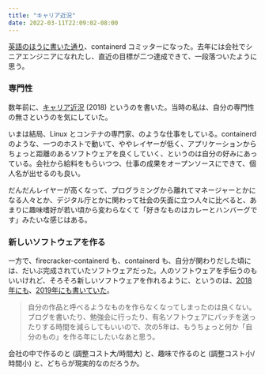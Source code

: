 ```yaml
---
title: "キャリア近況"
date: 2022-03-11T22:09:02-08:00
---
```

[英語のほうに書いた通り](https://blog.8-p.info/en/2022/03/11/containerd-committer/)、containerd コミッターになった。去年には会社でシニアエンジニアになれたし、直近の目標が二つ達成できて、一段落ついたように思う。

### 専門性

数年前に、[キャリア近況](https://blog.8-p.info/ja/2018/09/28/career/) (2018) というのを書いた。当時の私は、自分の専門性の無さというのを気にしていた。

いまは結局、Linux とコンテナの専門家、のような仕事をしている。containerd のような、一つのホストで動いて、ややレイヤーが低く、アプリケーションからちょっと距離のあるソフトウェアを良くしていく、というのは自分の好みにあっている。会社から給料をもらいつつ、仕事の成果をオープンソースにできて、個人名が出せるのも良い。

だんだんレイヤーが高くなって、プログラミングから離れてマネージャーとかになる人々とか、デジタル庁とかに関わって社会の矢面に立つ人々に比べると、あまりに趣味嗜好が若い頃から変わらなくて「好きなものはカレーとハンバーグです」みたいな感じはある。

### 新しいソフトウェアを作る

一方で、firecracker-containerd も、containerd も、自分が関わりだした頃には、だいぶ完成されていたソフトウェアだった。人のソフトウェアを手伝うのもいいけれど、そろそろ新しいソフトウェアを作れるように、というのは、[2018年にも](https://blog.8-p.info/ja/2018/03/21/q1/)、[2019年にも書いていた](https://blog.8-p.info/ja/2019/10/20/five-years/)。

> 自分の作品と呼べるようなものを作らなくなってしまったのは良くない。ブログを書いたり、勉強会に行ったり、有名ソフトウェアにパッチを送ったりする時間を減らしてもいいので、次の5年は、もうちょっと何か「自分のもの」を作る年にしたいなあと思う。

会社の中で作るのと (調整コスト大/時間大) と、趣味で作るのと (調整コスト小/時間小) と、どちらが現実的なのだろうか。
